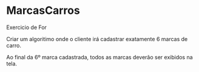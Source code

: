 # MarcasCarros
Exercicio de For


Criar um algoritimo onde o cliente irá cadastrar exatamente 6 marcas de carro.

Ao final da 6º marca cadastrada, todos as marcas deverão ser exibidos na tela.